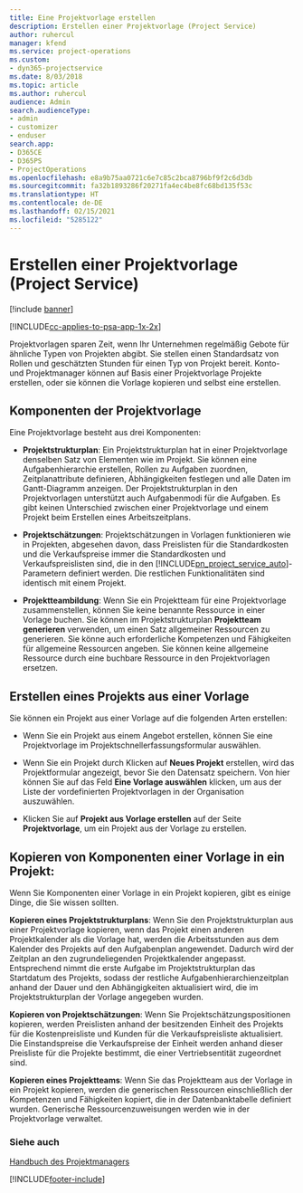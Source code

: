```yaml
---
title: Eine Projektvorlage erstellen
description: Erstellen einer Projektvorlage (Project Service)
author: ruhercul
manager: kfend
ms.service: project-operations
ms.custom:
- dyn365-projectservice
ms.date: 8/03/2018
ms.topic: article
ms.author: ruhercul
audience: Admin
search.audienceType:
- admin
- customizer
- enduser
search.app:
- D365CE
- D365PS
- ProjectOperations
ms.openlocfilehash: e8a9b75aa0721c6e7c85c2bca8796bf9f2c6d3db
ms.sourcegitcommit: fa32b1893286f20271fa4ec4be8fc68bd135f53c
ms.translationtype: HT
ms.contentlocale: de-DE
ms.lasthandoff: 02/15/2021
ms.locfileid: "5285122"
---
```

# <a name="create-a-project-template-project-service"></a>Erstellen einer Projektvorlage (Project Service)

[!include [banner](../includes/psa-now-project-operations.md)]

[!INCLUDE[cc-applies-to-psa-app-1x-2x](../includes/cc-applies-to-psa-app-1x-2x.md)]

Projektvorlagen sparen Zeit, wenn Ihr Unternehmen regelmäßig Gebote für ähnliche Typen von Projekten abgibt. Sie stellen einen Standardsatz von Rollen und geschätzten Stunden für einen Typ von Projekt bereit. Konto- und Projektmanager können auf Basis einer Projektvorlage Projekte erstellen, oder sie können die Vorlage kopieren und selbst eine erstellen.  
  
## <a name="components-of-project-template"></a>Komponenten der Projektvorlage
 Eine Projektvorlage besteht aus drei Komponenten:  
  
- **Projektstrukturplan**: Ein Projektstrukturplan hat in einer Projektvorlage denselben Satz von Elementen wie im Projekt. Sie können eine Aufgabenhierarchie erstellen, Rollen zu Aufgaben zuordnen, Zeitplanattribute definieren, Abhängigkeiten festlegen und alle Daten im Gantt-Diagramm anzeigen. Der Projektstrukturplan in den Projektvorlagen unterstützt auch Aufgabenmodi für die Aufgaben. Es gibt keinen Unterschied zwischen einer Projektvorlage und einem Projekt beim Erstellen eines Arbeitszeitplans.  
  
- **Projektschätzungen**: Projektschätzungen in Vorlagen funktionieren wie in Projekten, abgesehen davon, dass Preislisten für die Standardkosten und die Verkaufspreise immer die Standardkosten und Verkaufspreislisten sind, die in den [!INCLUDE[pn_project_service_auto](../includes/pn-project-service-auto.md)]-Parametern definiert werden. Die restlichen Funktionalitäten sind identisch mit einem Projekt.  
  
- **Projektteambildung**: Wenn Sie ein Projektteam für eine Projektvorlage zusammenstellen, können Sie keine benannte Ressource in einer Vorlage buchen. Sie können im Projektstrukturplan **Projektteam generieren** verwenden, um einen Satz allgemeiner Ressourcen zu generieren. Sie könne auch erforderliche Kompetenzen und Fähigkeiten für allgemeine Ressourcen angeben. Sie können keine allgemeine Ressource durch eine buchbare Ressource in den Projektvorlagen ersetzen.  
  
## <a name="create-a-project-from-a-template"></a>Erstellen eines Projekts aus einer Vorlage  
 Sie können ein Projekt aus einer Vorlage auf die folgenden Arten erstellen:  
  
-   Wenn Sie ein Projekt aus einem Angebot erstellen, können Sie eine Projektvorlage im Projektschnellerfassungsformular auswählen.  
  
-   Wenn Sie ein Projekt durch Klicken auf **Neues Projekt** erstellen, wird das Projektformular angezeigt, bevor Sie den Datensatz speichern. Von hier können Sie auf das Feld **Eine Vorlage auswählen** klicken, um aus der Liste der vordefinierten Projektvorlagen in der Organisation auszuwählen.  
  
-   Klicken Sie auf **Projekt aus Vorlage erstellen** auf der Seite **Projektvorlage**, um ein Projekt aus der Vorlage zu erstellen.  
  
## <a name="copying-components-of-a-template-to-a-project"></a>Kopieren von Komponenten einer Vorlage in ein Projekt:  
 Wenn Sie Komponenten einer Vorlage in ein Projekt kopieren, gibt es einige Dinge, die Sie wissen sollten.  
  
 **Kopieren eines Projektstrukturplans**: Wenn Sie den Projektstrukturplan aus einer Projektvorlage kopieren, wenn das Projekt einen anderen Projektkalender als die Vorlage hat, werden die Arbeitsstunden aus dem Kalender des Projekts auf den Aufgabenplan angewendet. Dadurch wird der Zeitplan an den zugrundeliegenden Projektkalender angepasst. Entsprechend nimmt die erste Aufgabe im Projektstrukturplan das Startdatum des Projekts, sodass der restliche Aufgabenhierarchienzeitplan anhand der Dauer und den Abhängigkeiten aktualisiert wird, die im Projektstrukturplan der Vorlage angegeben wurden.  
  
 **Kopieren von Projektschätzungen**: Wenn Sie Projektschätzungspositionen kopieren, werden Preislisten anhand der besitzenden Einheit des Projekts für die Kostenpreisliste und Kunden für die Verkaufspreisliste aktualisiert. Die Einstandspreise die Verkaufspreise der Einheit werden anhand dieser Preisliste für die Projekte bestimmt, die einer Vertriebsentität zugeordnet sind.  
  
 **Kopieren eines Projektteams**: Wenn Sie das Projektteam aus der Vorlage in ein Projekt kopieren, werden die generischen Ressourcen einschließlich der Kompetenzen und Fähigkeiten kopiert, die in der Datenbanktabelle definiert wurden. Generische Ressourcenzuweisungen werden wie in der Projektvorlage verwaltet.  
  
### <a name="see-also"></a>Siehe auch  
 [Handbuch des Projektmanagers](../psa/project-manager-guide.md)


[!INCLUDE[footer-include](../includes/footer-banner.md)]
